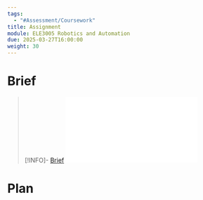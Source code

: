 ```yaml
---
tags:
  - "#Assessment/Coursework"
title: Assignment
module: ELE3005 Robotics and Automation
due: 2025-03-27T16:00:00
weight: 30
---
```


# Brief

> [!INFO]- [Brief](Projects/Uni%20Projects/Robotics%20and%20Automation/Assignment%20Coursework/Brief.md)
> ![Brief](Projects/Uni%20Projects/Robotics%20and%20Automation/Assignment%20Coursework/Brief.md)

# Plan

